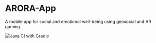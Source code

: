 # ARORA-App
A mobile app for social and emotional well-being using geosocial and AR gaming

[![Java CI with Gradle](https://github.com/CANIS-NAU/ARORA-App/actions/workflows/gradle.yml/badge.svg?branch=master)](https://github.com/CANIS-NAU/ARORA-App/actions/workflows/gradle.yml)
